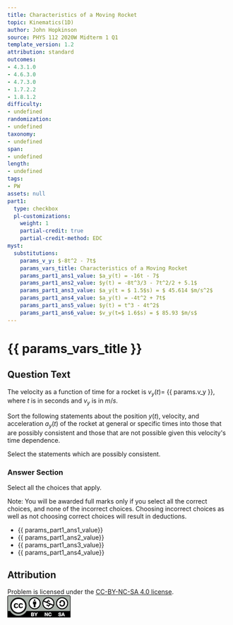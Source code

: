 ```yaml
---
title: Characteristics of a Moving Rocket
topic: Kinematics(1D)
author: John Hopkinson
source: PHYS 112 2020W Midterm 1 Q1
template_version: 1.2
attribution: standard
outcomes:
- 4.3.1.0
- 4.6.3.0
- 4.7.3.0
- 1.7.2.2
- 1.8.1.2
difficulty:
- undefined
randomization:
- undefined
taxonomy:
- undefined
span:
- undefined
length:
- undefined
tags:
- PW
assets: null
part1:
  type: checkbox
  pl-customizations:
    weight: 1
    partial-credit: true
    partial-credit-method: EDC
myst:
  substitutions:
    params_v_y: $-8t^2 - 7t$
    params_vars_title: Characteristics of a Moving Rocket
    params_part1_ans1_value: $a_y(t) = -16t - 7$
    params_part1_ans2_value: $y(t) = -8t^3/3 - 7t^2/2 + 5.1$
    params_part1_ans3_value: $a_y(t = $ 1.5$s) = $ 45.614 $m/s^2$
    params_part1_ans4_value: $a_y(t) = -4t^2 + 7t$
    params_part1_ans5_value: $y(t) = t^3 - 4t^2$
    params_part1_ans6_value: $v_y(t=$ 1.6$s) = $ 85.93 $m/s$
---
```

# {{ params_vars_title }}

## Question Text

The velocity as a function of time for a rocket is $v_y(t) =$ {{ params.v_y }}, where $t$ is in seconds and $v_y$ is in $m/s$.

Sort the following statements about the position $y(t)$, velocity, and acceleration $a_y(t)$ of the rocket at general or specific times into those that are possibly consistent and those that are not possible given this velocity's time dependence.

Select the statements which are possibly consistent.

### Answer Section

Select all the choices that apply.

Note: You will be awarded full marks only if you select all the correct choices, and none of the incorrect choices. Choosing incorrect choices as well as not choosing correct choices will result in deductions.

- {{ params_part1_ans1_value}}
- {{ params_part1_ans2_value}}
- {{ params_part1_ans3_value}}
- {{ params_part1_ans4_value}}

## Attribution

Problem is licensed under the [CC-BY-NC-SA 4.0 license](https://creativecommons.org/licenses/by-nc-sa/4.0/).<br> ![The Creative Commons 4.0 license requiring attribution-BY, non-commercial-NC, and share-alike-SA license.](https://raw.githubusercontent.com/firasm/bits/master/by-nc-sa.png)